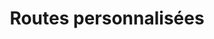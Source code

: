 ---
title: Routes personnalisées
description: Exemple de routes personnalisées avec Nuxt.js
github: custom-routes
livedemo: https://custom-routes.nuxtjs.org
documentation: /guide/routing#routes-dynamiques
---